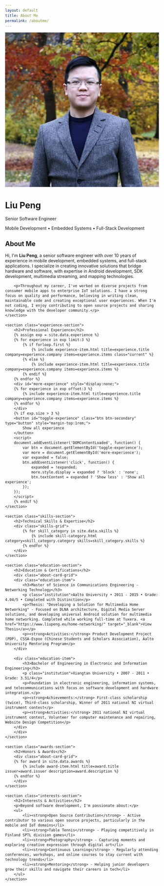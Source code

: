 ```yaml
---
layout: default
title: About Me
permalink: /aboutme/
---
```


<div class="about-hero">
    <div class="avatar-section">
        <div class="avatar">
            <img src="/assets/img/avatar.jpg" alt="Liu Peng - Senior Software Engineer" loading="eager" onerror="this.style.display='none'; this.nextElementSibling.style.display='flex';">
            <div class="avatar-fallback" style="display: none;">LP</div>
        </div>
        <h1>Liu Peng</h1>
        <p class="title">Senior Software Engineer</p>
        <p class="subtitle">Mobile Development • Embedded Systems • Full-Stack Development</p>
    </div>
</div>

<div class="about-content">
    <section class="about-section">
        <h2>About Me</h2>
        <p>Hi, I'm <strong>Liu Peng</strong>, a senior software engineer with over 10 years of experience in mobile development, embedded systems, and full-stack applications. I specialize in creating innovative solutions that bridge hardware and software, with expertise in Android development, SDK development, multimedia streaming, and mapping technologies.</p>
        
        <p>Throughout my career, I've worked on diverse projects from consumer mobile apps to enterprise IoT solutions. I have a strong focus on quality and performance, believing in writing clean, maintainable code and creating exceptional user experiences. When I'm not coding, I enjoy contributing to open source projects and sharing knowledge with the developer community.</p>
    </section>

    <section class="experience-section">
        <h2>Professional Experience</h2>
        {% assign exp = site.data.experience %}
        {% for experience in exp limit:3 %}
            {% if forloop.first %}
                {% include experience-item.html title=experience.title company=experience.company items=experience.items class="current" %}
            {% else %}
                {% include experience-item.html title=experience.title company=experience.company items=experience.items %}
            {% endif %}
        {% endfor %}
        <div id="more-experience" style="display:none;">
        {% for experience in exp offset:3 %}
            {% include experience-item.html title=experience.title company=experience.company items=experience.items %}
        {% endfor %}
        </div>
        {% if exp.size > 3 %}
        <button id="toggle-experience" class="btn btn-secondary" type="button" style="margin-top:1rem;">
            Show all experience
        </button>
        <script>
        document.addEventListener('DOMContentLoaded', function() {
            var btn = document.getElementById('toggle-experience');
            var more = document.getElementById('more-experience');
            var expanded = false;
            btn.addEventListener('click', function() {
                expanded = !expanded;
                more.style.display = expanded ? 'block' : 'none';
                btn.textContent = expanded ? 'Show less' : 'Show all experience';
            });
        });
        </script>
        {% endif %}
    </section>

    <section class="skills-section">
        <h2>Technical Skills & Expertise</h2>
        <div class="skills-grid">
            {% for skill_category in site.data.skills %}
                {% include skill-category.html category=skill_category.category skills=skill_category.skills %}
            {% endfor %}
        </div>
    </section>

    <section class="education-section">
        <h2>Education & Certifications</h2>
        <div class="about-card-grid">
        <div class="education-item">
            <h3>Master of Science in Communications Engineering - Networking Technology</h3>
            <p class="institution">Aalto University • 2011 - 2015 • Grade: 4.04/5 • Completed with Distinction</p>
            <p>Thesis: "Developing a Solution for Multimedia Home Networking" - Focused on DLNA architecture, Digital Media Server solutions, and developing universal Android solution for multimedia home networking. Completed while working full-time at Tuxera. <a href="https://www.liupeng.eu/home-networking/" target="_blank">View Thesis</a></p>
            <p><strong>Activities:</strong> Product Development Project (PDP), CSSA-Espoo (Chinese Students and Scholars Association), Aalto University Mentoring Program</p>
        </div>
        
        <div class="education-item">
            <h3>Bachelor of Engineering in Electronic and Information Engineering</h3>
            <p class="institution">Xiangtan University • 2007 - 2011 • Grade: 3.51/4</p>
            <p>Foundation in electronic engineering, information systems, and telecommunications with focus on software development and hardware integration.</p>
            <p><strong>Achievements:</strong> First-class scholarship (twice), Third-class scholarship, Winner of 2011 national NI virtual instrument contest</p>
            <p><strong>Activities:</strong> 2011 national NI virtual instrument contest, Volunteer for computer maintenance and repairing, Website Design Competition</p>
        </div>
        </div>
    </section>

    <section class="awards-section">
        <h2>Honors & Awards</h2>
        <div class="about-card-grid">
        {% for award in site.data.awards %}
            {% include award-item.html title=award.title issuer=award.issuer description=award.description %}
        {% endfor %}
        </div>
    </section>

    <section class="interests-section">
        <h2>Interests & Activities</h2>
        <p>Beyond software development, I'm passionate about:</p>
        <ul>
            <li><strong>Open Source Contribution</strong> - Active contributor to various open source projects, particularly in the mobile and IoT domains</li>
            <li><strong>Table Tennis</strong> - Playing competitively in Finland SPTL division games</li>
            <li><strong>Photography</strong> - Capturing moments and exploring creative expression through digital art</li>
            <li><strong>Continuous Learning</strong> - Regularly attending conferences, workshops, and online courses to stay current with technology trends</li>
            <li><strong>Mentoring</strong> - Helping junior developers grow their skills and navigate their careers in tech</li>
        </ul>
    </section>
</div>
